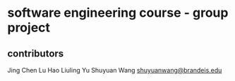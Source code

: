 # software engineering course - group project


## contributors
 Jing Chen
 Lu Hao
 Liuling Yu
 Shuyuan Wang shuyuanwang@brandeis.edu
 
